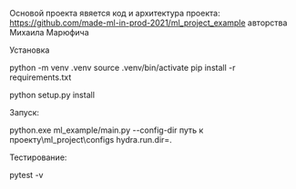 Основой проекта явяется код и архитектура проекта:
https://github.com/made-ml-in-prod-2021/ml_project_example авторства Михаила Марюфича

Установка 

python -m venv .venv
source .venv/bin/activate
pip install -r requirements.txt

python setup.py install

Запуск:

python.exe ml_example/main.py --config-dir путь к проекту\ml_project\configs hydra.run.dir=.

Тестирование:

pytest -v
